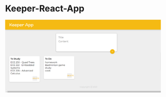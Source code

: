# Keeper-React-App
![frontpage](https://github.com/r2shanbh/Keeper-React-App/blob/main/Screenshots/KeeperApp.PNG?raw=true "Optional Title")
